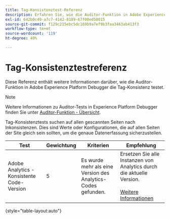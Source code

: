 ```yaml
---
title: Tag-Konsistenztest-Referenz
description: Erfahren Sie, wie die Auditor-Funktion in Adobe Experience Platform Debugger Tagkonsistenz testet.
exl-id: 642b0c49-a7c7-4142-8189-67f00ed50015
source-git-commit: f129c215ebc5dc169b9a7ef9b3faa3463ab413f3
workflow-type: tm+mt
source-wordcount: '119'
ht-degree: 40%

---
```


# Tag-Konsistenztestreferenz

Diese Referenz enthält weitere Informationen darüber, wie die Auditor-Funktion in Adobe Experience Platform Debugger die Tag-Konsistenz testet.

>[!NOTE]
>
>Weitere Informationen zu Auditor-Tests in Experience Platform Debugger finden Sie unter [Auditor-Funktion - Übersicht](./overview.md).

Tag-Konsistenztests suchen auf allen gescannten Seiten nach Inkonsistenzen. Dies sind Werte oder Konfigurationen, die auf allen Seiten der Site gleich sein sollten, um die genaue Datenerfassung sicherzustellen.

| Test | Gewichtung | Kriterien | Empfehlung |
| --- | --- | --- | --- |
| Adobe Analytics - Konsistente Code-Version | 5 | Es wurde mehr als eine Version des Analytics-Codes gefunden. | Ersetzen Sie alle Instanzen von Analytics durch die aktuelle Version.<br><br>[Weitere Informationen](https://experienceleague.adobe.com/docs/analytics/implementation/home.html?lang=de) |

{style="table-layout:auto"}
